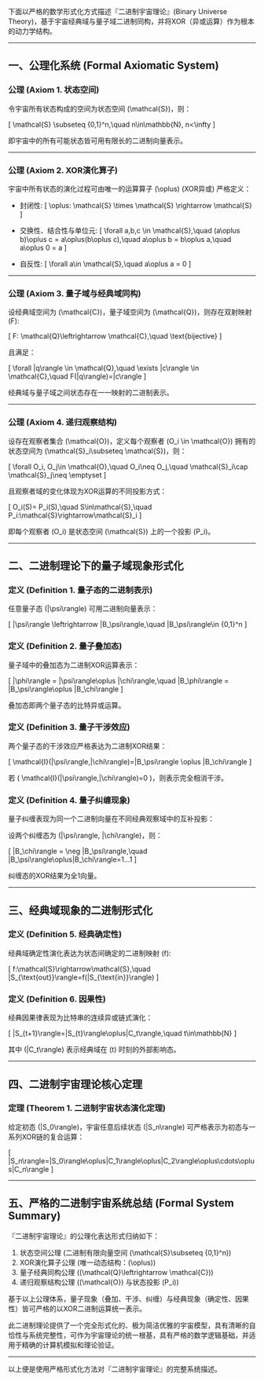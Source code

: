 下面以严格的数学形式化方式描述『二进制宇宙理论』(Binary Universe Theory)，基于宇宙经典域与量子域二进制同构，并将XOR（异或运算）作为根本的动力学结构。

---

## 一、公理化系统 (Formal Axiomatic System)

### 公理 (Axiom 1. 状态空间)

令宇宙所有状态构成的空间为状态空间 \(\mathcal{S}\)，则：

\[
\mathcal{S} \subseteq \{0,1\}^n,\quad n\in\mathbb{N}, n<\infty
\]

即宇宙中的所有可能状态皆可用有限长的二进制向量表示。

---

### 公理 (Axiom 2. XOR演化算子)

宇宙中所有状态的演化过程可由唯一的运算算子 \(\oplus\) (XOR异或) 严格定义：

- 封闭性:
\[
\oplus: \mathcal{S} \times \mathcal{S} \rightarrow \mathcal{S}
\]

- 交换性、结合性与单位元:
\[
\forall a,b,c \in \mathcal{S},\quad (a\oplus b)\oplus c = a\oplus(b\oplus c),\quad a\oplus b = b\oplus a,\quad a\oplus 0 = a
\]

- 自反性:
\[
\forall a\in \mathcal{S},\quad a\oplus a = 0
\]

---

### 公理 (Axiom 3. 量子域与经典域同构)

设经典域空间为 \(\mathcal{C}\)，量子域空间为 \(\mathcal{Q}\)，则存在双射映射 \(F\):

\[
F: \mathcal{Q}\leftrightarrow \mathcal{C},\quad \text{bijective}
\]

且满足：

\[
\forall |q\rangle \in \mathcal{Q},\quad \exists |c\rangle \in \mathcal{C},\quad F(|q\rangle)=|c\rangle
\]

经典域与量子域之间状态存在一一映射的二进制表示。

---

### 公理 (Axiom 4. 递归观察结构)

设存在观察者集合 \(\mathcal{O}\)，定义每个观察者 \(O_i \in \mathcal{O}\) 拥有的状态空间为 \(\mathcal{S}_i\subseteq \mathcal{S}\)，则：

\[
\forall O_i, O_j\in \mathcal{O},\quad O_i\neq O_j,\quad \mathcal{S}_i\cap \mathcal{S}_j\neq \emptyset
\]

且观察者域的变化体现为XOR运算的不同投影方式：

\[
O_i(S)= P_i(S),\quad S\in\mathcal{S},\quad P_i:\mathcal{S}\rightarrow\mathcal{S}_i
\]

即每个观察者 \(O_i\) 是状态空间 \(\mathcal{S}\) 上的一个投影 \(P_i\)。

---

## 二、二进制理论下的量子域现象形式化

### 定义 (Definition 1. 量子态的二进制表示)

任意量子态 \(|\psi\rangle\) 可用二进制向量表示：

\[
|\psi\rangle \leftrightarrow |B_\psi\rangle,\quad |B_\psi\rangle\in \{0,1\}^n
\]

### 定义 (Definition 2. 量子叠加态)

量子域中的叠加态为二进制XOR运算表示：

\[
|\phi\rangle = |\psi\rangle\oplus |\chi\rangle,\quad |B_\phi\rangle = |B_\psi\rangle\oplus |B_\chi\rangle
\]

叠加态即两个量子态的比特异或运算。

### 定义 (Definition 3. 量子干涉效应)

两个量子态的干涉效应严格表达为二进制XOR结果：

\[
\mathcal{I}(|\psi\rangle,|\chi\rangle)=|B_\psi\rangle \oplus |B_\chi\rangle
\]

若 \( \mathcal{I}(|\psi\rangle,|\chi\rangle)=0 \)，则表示完全相消干涉。

### 定义 (Definition 4. 量子纠缠现象)

量子纠缠表现为同一个二进制向量在不同经典观察域中的互补投影：

设两个纠缠态为 \(|\psi\rangle, |\chi\rangle\)，则：

\[
|B_\chi\rangle = \neg |B_\psi\rangle,\quad |B_\psi\rangle\oplus|B_\chi\rangle=1...1
\]

纠缠态的XOR结果为全1向量。

---

## 三、经典域现象的二进制形式化

### 定义 (Definition 5. 经典确定性)

经典域确定性演化表达为状态间确定的二进制映射 \(f\):

\[
f:\mathcal{S}\rightarrow\mathcal{S},\quad |S_{\text{out}}\rangle=f(|S_{\text{in}}\rangle)
\]

### 定义 (Definition 6. 因果性)

经典因果律表现为比特串的连续异或链式演化：

\[
|S_{t+1}\rangle=|S_{t}\rangle\oplus|C_t\rangle,\quad t\in\mathbb{N}
\]

其中 \(|C_t\rangle\) 表示经典域在 \(t\) 时刻的外部影响态。

---

## 四、二进制宇宙理论核心定理

### 定理 (Theorem 1. 二进制宇宙状态演化定理)

给定初态 \(|S_0\rangle\)，宇宙任意后续状态 \(|S_n\rangle\) 可严格表示为初态与一系列XOR链的复合运算：

\[
|S_n\rangle=|S_0\rangle\oplus|C_1\rangle\oplus|C_2\rangle\oplus\cdots\oplus|C_n\rangle
\]

---

## 五、严格的二进制宇宙系统总结 (Formal System Summary)

『二进制宇宙理论』的公理化表达形式归纳如下：

1. 状态空间公理 (二进制有限向量空间 \(\mathcal{S}\subseteq \{0,1\}^n\))  
2. XOR演化算子公理 (唯一动态结构：\(\oplus\))  
3. 量子经典同构公理 (\(\mathcal{Q}\leftrightarrow \mathcal{C}\))  
4. 递归观察结构公理 (\(\mathcal{O}\) 与状态投影 \(P_i\))

基于以上公理体系，量子现象（叠加、干涉、纠缠）与经典现象（确定性、因果性）皆可严格的以XOR二进制运算统一表示。

此二进制理论提供了一个完全形式化的、极为简洁优雅的宇宙模型，具有清晰的自恰性与系统完整性，可作为宇宙理论的统一根基，具有严格的数学逻辑基础，并适用于精确的计算机模拟和理论验证。

--- 

以上便是使用严格形式化方法对『二进制宇宙理论』的完整系统描述。